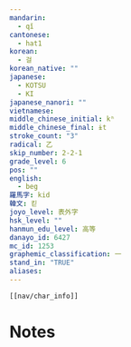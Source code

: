 ```yaml
---
mandarin:
  - qǐ
cantonese:
  - hat1
korean:
  - 걸
korean_native: ""
japanese:
  - KOTSU
  - KI
japanese_nanori: ""
vietnamese:
middle_chinese_initial: kʰ
middle_chinese_final: ɨt
stroke_count: "3"
radical: 乙
skip_number: 2-2-1
grade_level: 6
pos: ""
english:
  - beg
羅馬字: kid
韓文: 킫
joyo_level: 表外字
hsk_level: ""
hanmun_edu_level: 高等
danayo_id: 6427
mc_id: 1253
graphemic_classification: 一
stand_in: "TRUE"
aliases:
---
```

```meta-bind-embed
[[nav/char_info]]
```

# Notes
